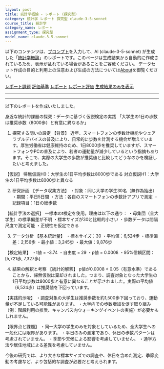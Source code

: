 ```yaml
---
layout: post
title: 統計学概論 - レポート (探究型)
category: 統計学 レポート 探究型 claude-3-5-sonnet
course_title: 統計学
category_name: レポート
assignment_type: 探究型
model_name: claude-3-5-sonnet
---
```


以下のコンテンツは、[プロンプト](http://127.0.0.1:8000/generated/統計学/claude-3-5-sonnet/prompt_レポート-探究型.md)を入力して、AI (claude-3-5-sonnet) が生成した「[統計学概論](/contents/統計学/)」のレポートです。このページは生成結果から自動的に作成されているため、表示が乱れている場合があることをご容赦ください。
データセット作成の目的と利用上の注意および生成の方法については[About](/About)を御覧ください。

[レポート課題](../レポート課題-探究型)
[評価基準](../評価基準-探究型)
[レポート](../レポート-探究型)
[レポート評価](../レポート評価-探究型)
[生成結果のみを表示](http://127.0.0.1:8000/generated/統計学/claude-3-5-sonnet/レポート-探究型.md)
  

***
***
  
以下のレポートを作成いたしました。

身近な統計的課題の探究：データに基づく仮説検定の実践
「大学生の1日の歩数は推奨歩数（8000歩）と有意に異なるか」

1. 探究する問いの設定
【背景】
近年、スマートフォンの歩数計機能やウェアラブルデバイスの普及により、日常的に歩数を計測する機会が増えています。厚生労働省は健康維持のため、1日8000歩を推奨していますが、スマートフォンやPCの普及により、若者の運動量が減少しているという指摘もあります。そこで、実際の大学生の歩数が推奨値と比較してどうなのかを検証したいと考えました。

【仮説】
帰無仮説H0：大学生の1日平均歩数は8000歩である
対立仮説H1：大学生の1日平均歩数は8000歩と異なる

2. 研究計画
【データ収集方法】
・対象：同じ大学の学生30名（無作為抽出）
・期間：平日5日間
・方法：各自のスマートフォンの歩数計アプリで測定
・記録項目：1日の総歩数

【統計手法の選択】
一標本のt検定を使用。理由は以下の通り：
・母集団（全大学生）の標準偏差が不明
・標本サイズが30と比較的小さい
・歩数データは間隔尺度で測定可能
・正規性を仮定できる

3. データ分析
【基本統計量】
・標本サイズ：30
・平均値：6,524歩
・標準偏差：2,156歩
・最小値：3,245歩
・最大値：9,876歩

【検定結果】
・t値 = -3.74
・自由度 = 29
・p値 = 0.0008
・95%信頼区間：[5,721歩, 7,327歩]

4. 結果の解釈と考察
【統計的解釈】
p値が0.0008 < 0.05（有意水準）であることから、帰無仮説は棄却されました。つまり、調査対象となった大学生の1日平均歩数は8000歩と有意に異なることが示されました。実際の平均値（6,524歩）は推奨値を下回っています。

【実践的示唆】
・調査対象の大学生は推奨歩数を約1,500歩下回っており、運動量が不足している可能性があります。
・大学内での歩数増加を促す取り組み（例：階段利用の推奨、キャンパス内ウォーキングイベントの実施）が必要かもしれません。

【限界点と課題】
・同一大学の学生のみを対象としているため、全大学生への一般化には限界があります。
・平日のみの測定であり、休日の歩数パターンは考慮されていません。
・季節や天候による影響を考慮していません。
・通学方法や居住地域による差異を考慮していません。

今後の研究では、より大きな標本サイズでの調査や、休日を含めた測定、季節変動の考慮など、より包括的な調査が必要だと考えられます。
